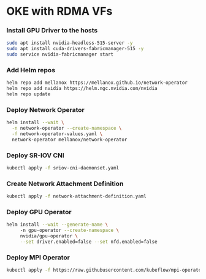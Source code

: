 # OKE with RDMA VFs

### Install GPU Driver to the hosts
```sh
sudo apt install nvidia-headless-515-server -y
sudo apt install cuda-drivers-fabricmanager-515 -y
sudo service nvidia-fabricmanager start
```

### Add Helm repos
```sh
helm repo add mellanox https://mellanox.github.io/network-operator
helm repo add nvidia https://helm.ngc.nvidia.com/nvidia
helm repo update
```

### Deploy Network Operator
```sh
helm install --wait \
  -n network-operator --create-namespace \
  -f network-operator-values.yaml \
  network-operator mellanox/network-operator
```

### Deploy SR-IOV CNI
```sh
kubectl apply -f sriov-cni-daemonset.yaml
```

### Create Network Attachment Definition
```sh
kubectl apply -f network-attachment-definition.yaml
```

### Deploy GPU Operator
```sh
helm install --wait --generate-name \                                                                         
     -n gpu-operator --create-namespace \
     nvidia/gpu-operator \
     --set driver.enabled=false --set nfd.enabled=false
```

### Deploy MPI Operator
```sh
kubectl apply -f https://raw.githubusercontent.com/kubeflow/mpi-operator/master/deploy/v2beta1/mpi-operator.yaml
```
